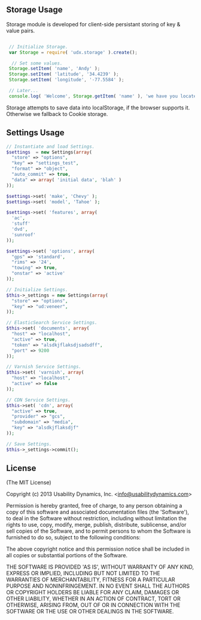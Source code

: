 ## Storage Usage
Storage module is developed for client-side persistant storing of key & value pairs.

```javascript

 // Initialize Storage.
 var Storage = require( 'udx.storage' ).create();

  // Set some values.
 Storage.setItem( 'name', 'Andy' );
 Storage.setItem( 'latitude', '34.4239' );
 Storage.setItem( 'longitude', '-77.5584' );

 // Later...
 console.log( 'Welcome', Storage.getItem( 'name' ), 'we have you located at', Storage.getItem( 'latitude' ), ', ', Storage.getItem( 'longitude' ) );

```

Storage attempts to save data into localStorage, if the browser supports it. Otherwise we fallback to Cookie storage.

## Settings Usage

```php
// Instantiate and load Settings.
$settings  = new Settings(array(
  "store" => "options",
  "key" => "settings_test",
  "format" => "object",
  "auto_commit" => true,
  "data" => array( 'initial data', 'blah' )
));

$settings->set( 'make', 'Chevy' );
$settings->set( 'model', 'Tahoe' );

$settings->set( 'features', array(
  'ac',
  'stuff'
  'dvd',
  'sunroof'
));

$settings->set( 'options', array(
  "gps" => 'standard',
  "rims" => '24',
  "towing" => true,
  "onstar" => 'active'
));
```

```php
// Initialize Settings.
$this->_settings = new Settings(array(
  "store" => "options",
  "key" => "ud:veneer",
));

// ElasticSearch Service Settings.
$this->set( 'documents', array(
  "host" => "localhost",
  "active" => true,
  "token" => "alsdkjflaksdjsadsdff",
  "port" => 9200
));

// Varnish Service Settings.
$this->set( 'varnish', array(
  "host" => "localhost",
  "active" => false
));

// CDN Service Settings.
$this->set( 'cdn', array(
  "active" => true,
  "provider" => "gcs",
  "subdomain" => "media",
  "key" => "alsdkjflaksdjf"
));

// Save Settings.
$this->_settings->commit();
```

## License

(The MIT License)

Copyright (c) 2013 Usability Dynamics, Inc. &lt;info@usabilitydynamics.com&gt;

Permission is hereby granted, free of charge, to any person obtaining
a copy of this software and associated documentation files (the
'Software'), to deal in the Software without restriction, including
without limitation the rights to use, copy, modify, merge, publish,
distribute, sublicense, and/or sell copies of the Software, and to
permit persons to whom the Software is furnished to do so, subject to
the following conditions:

The above copyright notice and this permission notice shall be
included in all copies or substantial portions of the Software.

THE SOFTWARE IS PROVIDED 'AS IS', WITHOUT WARRANTY OF ANY KIND,
EXPRESS OR IMPLIED, INCLUDING BUT NOT LIMITED TO THE WARRANTIES OF
MERCHANTABILITY, FITNESS FOR A PARTICULAR PURPOSE AND NONINFRINGEMENT.
IN NO EVENT SHALL THE AUTHORS OR COPYRIGHT HOLDERS BE LIABLE FOR ANY
CLAIM, DAMAGES OR OTHER LIABILITY, WHETHER IN AN ACTION OF CONTRACT,
TORT OR OTHERWISE, ARISING FROM, OUT OF OR IN CONNECTION WITH THE
SOFTWARE OR THE USE OR OTHER DEALINGS IN THE SOFTWARE.
